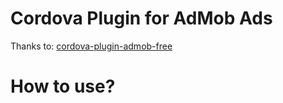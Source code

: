 # Cordova Plugin for AdMob Ads #

Thanks to:
[cordova-plugin-admob-free](https://github.com/ratson/cordova-plugin-admob-free)

# How to use? ##


